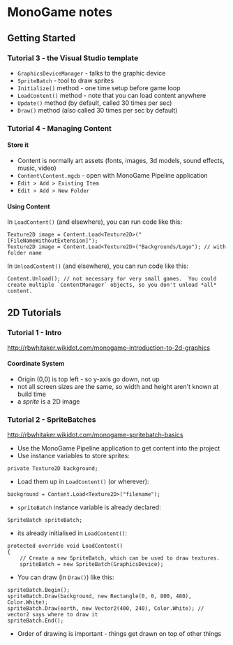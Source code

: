 # MonoGame notes

## Getting Started

### Tutorial 3 - the Visual Studio template

- `GraphicsDeviceManager` - talks to the graphic device
- `SpriteBatch` - tool to draw sprites
- `Initialize()` method - one time setup before game loop
- `LoadContent()` method - note that you can load content anywhere
- `Update()` method (by default, called 30 times per sec)
- `Draw()` method (also called 30 times per sec by default)

### Tutorial 4 - Managing Content

#### Store it

- Content is normally art assets (fonts, images, 3d models, sound effects, music, video)
- `Content\Content.mgcb` - open with MonoGame Pipeline application
- `Edit > Add > Existing Item`
- `Edit > Add > New Folder`

#### Using Content

In `LoadContent()` (and elsewhere), you can run code like this:

```
Texture2D image = Content.Load<Texture2D>("[FileNameWithoutExtension]");
Texture2D image = Content.Load<Texture2D>("Backgrounds/Logo"); // with folder name

```

In `UnloadContent()` (and elsewhere), you can run code like this:

```
Content.Unload(); // not necessary for very small games.  You could create multiple `ContentManager` objects, so you don't unload *all* content.
```

## 2D Tutorials

### Tutorial 1 - Intro

http://rbwhitaker.wikidot.com/monogame-introduction-to-2d-graphics

#### Coordinate System

- Origin (0,0) is top left - so y-axis go down, not up
- not all screen sizes are the same, so width and height aren't known at build time
- a *sprite* is a 2D image

### Tutorial 2 - SpriteBatches

http://rbwhitaker.wikidot.com/monogame-spritebatch-basics

- Use the MonoGame Pipeline application to get content into the project
- Use instance variables to store sprites:
```
private Texture2D background;
```
- Load them up in `LoadContent()` (or wherever):
```
background = Content.Load<Texture2D>("filename");
```
- `spriteBatch` instance variable is already declared:
```
SpriteBatch spriteBatch;
```
- its already initialised in `LoadContent()`:
```
protected override void LoadContent()
{
    // Create a new SpriteBatch, which can be used to draw textures.
    spriteBatch = new SpriteBatch(GraphicsDevice);
```
- You can draw (in `Draw()`) like this:
```
spriteBatch.Begin();
spriteBatch.Draw(background, new Rectangle(0, 0, 800, 480), Color.White);
spriteBatch.Draw(earth, new Vector2(400, 240), Color.White); // vector2 says where to draw it
spriteBatch.End();
```
- Order of drawing is important - things get drawn on top of other things
